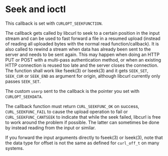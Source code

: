 # Seek and ioctl

This callback is set with `CURLOPT_SEEKFUNCTION`.

The callback gets called by libcurl to seek to a certain position in the input
stream and can be used to fast forward a file in a resumed upload (instead of
reading all uploaded bytes with the normal read function/callback). It is also
called to rewind a stream when data has already been sent to the server and
needs to be sent again. This may happen when doing an HTTP PUT or POST with a
multi-pass authentication method, or when an existing HTTP connection is
reused too late and the server closes the connection. The function shall work
like fseek(3) or lseek(3) and it gets `SEEK_SET`, `SEEK_CUR` or `SEEK_END` as
argument for origin, although libcurl currently only passes `SEEK_SET`.

The custom `userp` sent to the callback is the pointer you set with
`CURLOPT_SEEKDATA`.

The callback function must return `CURL_SEEKFUNC_OK` on success,
`CURL_SEEKFUNC_FAIL` to cause the upload operation to fail or
`CURL_SEEKFUNC_CANTSEEK` to indicate that while the seek failed, libcurl is
free to work around the problem if possible. The latter can sometimes be done
by instead reading from the input or similar.

If you forward the input arguments directly to fseek(3) or lseek(3), note that
the data type for offset is not the same as defined for `curl_off_t` on many
systems.
